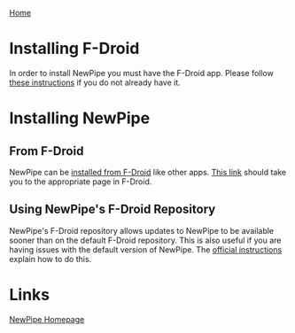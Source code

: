
[Home](./)

# Installing F-Droid

In order to install NewPipe you must have the F-Droid app. Please follow [these instructions](./f-droid) if you do not already have it.

# Installing NewPipe

## From F-Droid

NewPipe can be [installed from F-Droid](./f-droid#installing-apps-from-f-droid) like other apps. [This link](https://f-droid.org/packages/org.schabi.newpipe/) should take you to the appropriate page in F-Droid.

## Using NewPipe's F-Droid Repository

NewPipe's F-Droid repository allows updates to NewPipe to be available sooner than on the default F-Droid repository. This is also useful if you are having issues with the default version of NewPipe. The [official instructions](https://newpipe.net/FAQ/tutorials/install-add-fdroid-repo/) explain how to do this.


# Links

[NewPipe Homepage](https://newpipe.net/)

